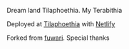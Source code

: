 Dream land Tilaphoethia. My Terabithia

Deployed at [Tilaphoethia](https://tilaphoethia.netlify.app/) with [Netlify](https://www.netlify.com/)

Forked from [fuwari](https://github.com/saicaca/fuwari). Special thanks
